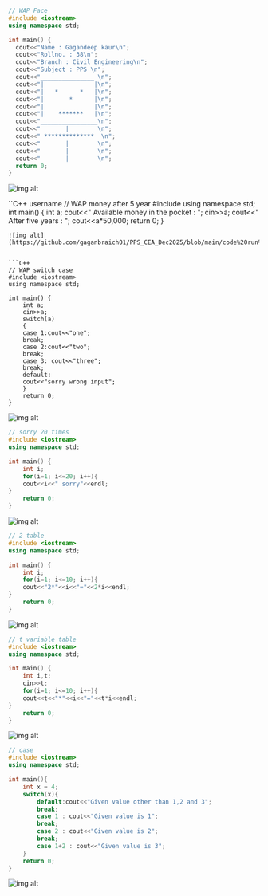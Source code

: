 ```c++
// WAP Face 
#include <iostream>
using namespace std;

int main() {
  cout<<"Name : Gagandeep kaur\n";
  cout<<"Rollno. : 38\n";
  cout<<"Branch : Civil Engineering\n";
  cout<<"Subject : PPS \n";
  cout<<"_______________ \n";
  cout<<"|              |\n";
  cout<<"|   *      *   |\n";
  cout<<"|       *      |\n";
  cout<<"|              |\n";
  cout<<"|    *******   |\n";
  cout<<"________________\n";
  cout<<"       |        \n";
  cout<<" **************  \n";
  cout<<"       |        \n";
  cout<<"       |        \n";
  cout<<"       |        \n";
  return 0;
}
```
![img alt](https://github.com/gaganbraich01/PPS_CEA_Dec2025/blob/main/kaur.png) 

``C++ username
// WAP money after 5 year
#include <iostream>
using namespace std;
int main() {
   int a;
   cout<<" Available money in the pocket : ";
   cin>>a;
   cout<<" After five years : ";
   cout<<a*50,000;
   return 0;
}
```
![img alt](https://github.com/gaganbraich01/PPS_CEA_Dec2025/blob/main/code%20run%20username.png)


```C++
// WAP switch case
#include <iostream>
using namespace std;

int main() {
    int a;
    cin>>a;
    switch(a)
    {
    case 1:cout<<"one";
    break;
    case 2:cout<<"two";
    break;
    case 3: cout<<"three";
    break;   
    default:
    cout<<"sorry wrong input";
    }
    return 0;
}
```
![img alt](https://github.com/gaganbraich01/PPS_CEA_Dec2025/blob/main/switch%20case.png)


```c++
// sorry 20 times
#include <iostream>
using namespace std;

int main() {
    int i;
    for(i=1; i<=20; i++){
    cout<<i<<" sorry"<<endl;
}
    return 0;
}
```
![img alt](https://github.com/gaganbraich01/PPS_CEA_Dec2025/blob/main/sorry.png)


```c++
// 2 table
#include <iostream>
using namespace std;

int main() {
    int i;
    for(i=1; i<=10; i++){
    cout<<"2*"<<i<<"="<<2*i<<endl;
}
    return 0;
}
```
![img alt](https://github.com/gaganbraich01/PPS_CEA_Dec2025/blob/main/2%20table.png)



```c++
// t variable table
#include <iostream>
using namespace std;

int main() {
    int i,t;
    cin>>t;
    for(i=1; i<=10; i++){
    cout<<t<<"*"<<i<<"="<<t*i<<endl;
}
    return 0;
}
```
![img alt](https://github.com/gaganbraich01/PPS_CEA_Dec2025/blob/main/t%20variable%20table.png)

```c++
// case
#include <iostream>
using namespace std;

int main(){
    int x = 4;
    switch(x){
        default:cout<<"Given value other than 1,2 and 3";
        break;
        case 1 : cout<<"Given value is 1";
        break;
        case 2 : cout<<"Given value is 2";
        break;
        case 1+2 : cout<<"Given value is 3";
    }
    return 0;
}
```
![img alt](https://github.com/gaganbraich01/PPS_CEA_Dec2025/blob/main/default.png)
